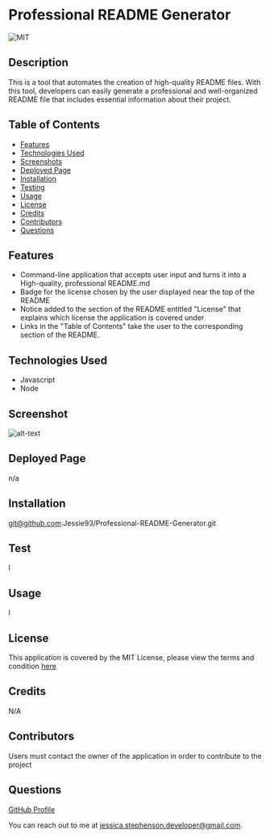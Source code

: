 # Professional README Generator



  ![MIT](https://img.shields.io/badge/License-MIT-yellow.svg)



## Description
This is a tool that automates the creation of high-quality README files. With this tool, developers can easily generate a professional and well-organized README file that includes essential information about their project.

## Table of Contents
* [Features](#features)
* [Technologies Used](#technologiesUsed)
* [Screenshots](#screenshot)
* [Deployed Page](#deployedPage)
* [Installation](#installation)
* [Testing](#testing)
* [Usage](#usage)
* [License](#license)
* [Credits](#credits)
* [Contributors](#contributors)
* [Questions](#questions)

## Features
* Command-line application that accepts user input and turns it into a High-quality, professional README.md
* Badge for the license chosen by the user displayed  near the top of the README
* Notice added to the section of the README entitled "License" that explains which license the application is covered under
* Links in the "Table of Contents" take the user to the corresponding section of the README.

## Technologies Used
* Javascript
* Node

## Screenshot
![alt-text](l)

## Deployed Page
n/a

## Installation
git@github.com:Jessie93/Professional-README-Generator.git

## Test
l

## Usage
l

## License

This application is covered by the MIT License, please view the terms and condition [here](https://opensource.org/licenses/MIT)


## Credits
N/A

## Contributors
Users must contact the owner of the application in order to contribute to the project

## Questions
[GitHub Profile](https://github.com/jessie93/) 

You can reach out to me at jessica.stephenson.developer@gmail.com.